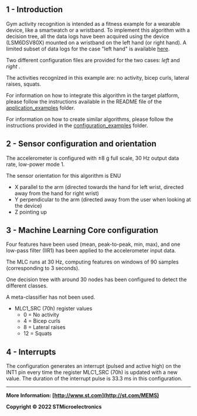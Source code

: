 ## 1 - Introduction

Gym activity recognition is intended as a fitness example for a wearable device, like a smartwatch or a wristband.
To implement this algorithm with a decision tree, all the data logs have been acquired using the device (LSM6DSV80X) mounted on a wristband on the left hand (or right hand).  A limited subset of data logs for the case "left hand" is available [here](./datalogs/). 

Two different configuration files are provided for the two cases: *left* and *right* . 

The activities recognized in this example are: no activity, bicep curls, lateral raises, squats. 

For information on how to integrate this algorithm in the target platform, please follow the instructions available in the README file of the [application_examples](https://github.com/STMicroelectronics/STMems_Machine_Learning_Core/tree/master/application_examples) folder. 

For information on how to create similar algorithms, please follow the instructions provided in the [configuration_examples](https://github.com/STMicroelectronics/STMems_Machine_Learning_Core/tree/master/configuration_examples) folder. 


## 2 - Sensor configuration and orientation

The accelerometer is configured with ±8 g full scale, 30 Hz output data rate, low-power mode 1.

The sensor orientation for this algorithm is ENU

- X parallel to the arm (directed towards the hand for left wrist, directed away from the hand for right wrist)
- Y perpendicular to the arm (directed away from the user when looking at the device)
- Z pointing up


## 3 - Machine Learning Core configuration

Four features have been used (mean, peak-to-peak, min, max), and  one low-pass filter (IIR1) has been applied to the accelerometer input data.

The MLC runs at 30 Hz, computing features on windows of 90 samples (corresponding to 3 seconds).

One decision tree with around 30 nodes has been configured to detect the different classes. 

A meta-classifier has not been used.

- MLC1_SRC (70h) register values
  - 0 = No activity
  - 4 = Bicep curls
  - 8 = Lateral raises
  - 12 = Squats


## 4 - Interrupts

The configuration generates an interrupt (pulsed and active high) on the INT1 pin every time the register MLC1_SRC (70h) is updated with a new value. The duration of the interrupt pulse is 33.3 ms in this configuration.

------

**More Information: [http://www.st.com](http://st.com/MEMS)**

**Copyright © 2022 STMicroelectronics**